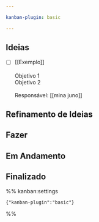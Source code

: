 ```yaml
---

kanban-plugin: basic

---
```


## Ideias

- [ ] [[Exemplo]]<br><br>Objetivo 1<br>Objetivo 2<br><br>Responsável: [[mina juno]]


## Refinamento de Ideias



## Fazer



## Em Andamento



## Finalizado





%% kanban:settings
```
{"kanban-plugin":"basic"}
```
%%